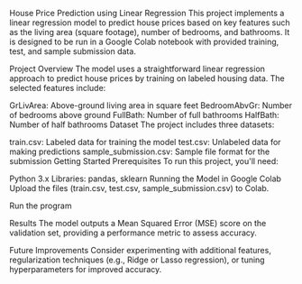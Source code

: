 House Price Prediction using Linear Regression
This project implements a linear regression model to predict house prices based on key features such as the living area (square footage), number of bedrooms, and bathrooms. It is designed to be run in a Google Colab notebook with provided training, test, and sample submission data.

Project Overview
The model uses a straightforward linear regression approach to predict house prices by training on labeled housing data. The selected features include:

GrLivArea: Above-ground living area in square feet
BedroomAbvGr: Number of bedrooms above ground
FullBath: Number of full bathrooms
HalfBath: Number of half bathrooms
Dataset
The project includes three datasets:

train.csv: Labeled data for training the model
test.csv: Unlabeled data for making predictions
sample_submission.csv: Sample file format for the submission
Getting Started
Prerequisites
To run this project, you'll need:

Python 3.x
Libraries: pandas, sklearn
Running the Model in Google Colab
Upload the files (train.csv, test.csv, sample_submission.csv) to Colab.

Run the program

Results
The model outputs a Mean Squared Error (MSE) score on the validation set, providing a performance metric to assess accuracy.

Future Improvements
Consider experimenting with additional features, regularization techniques (e.g., Ridge or Lasso regression), or tuning hyperparameters for improved accuracy.
